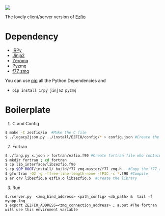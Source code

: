 ![](http://i.imgur.com/XUeaDoy.gif)

The lovely client/server version of [Ezfio](http://irpf90.ups-tlse.fr/index.php?title=EZFIO)

# Dependency
- [IRPy](https://github.com/TApplencourt/IRPy)
- [Jinja2](http://jinja.pocoo.org/docs/dev/)
- [Zeromq](http://zeromq.org/)
- [Pyzmq](https://github.com/zeromq/pyzmq)
- [f77_zmq](https://github.com/zeromq/f77_zmq)

You can use [pip](https://pip.pypa.io/en/stable/installing/) all the Python Dependencies and 
- `pip install irpy jinja2 pyzmq`

# Boilerplate

1) C and Config
```bash
$ make -C zezfio/io  #Make the C file
$ ./legacy2json.py ../install/EZFIO/config/* > config.json #Create the config file
```
2) Fortran
```bash
$ ./fang.py x.json > fortran/ezfio.f90 #Create fortran file who contain the ezfio API
$ mkdir fortran ; cd fortran
$ cp lib_interface/libzezfio.f90 
$ cp $QP_ROOT/install/_build/f77_zmq-master/f77_zmq.h . #Copy the f77_zmq.h for simplicity
$ gfortran -O2 -g -ffree-line-length-none -fPIC -c *.f90 #Compile
$ ar crv libezfio.a ezfio.o libzezfio.o  #Create the library
```
3) Run
```
$./server.py  <zmq_bind_address> <path_config> <db_path> &  tail -f myapp.log
$ export ZEZFIO_ADDRESS=<zmq_connection_address> ; a.out #The fortran will use this enviroment variable
```

